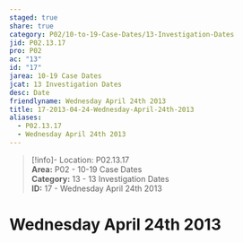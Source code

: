 ```yaml
---  
staged: true  
share: true  
category: P02/10-to-19-Case-Dates/13-Investigation-Dates  
jid: P02.13.17  
pro: P02  
ac: "13"  
id: "17"  
jarea: 10-19 Case Dates  
jcat: 13 Investigation Dates  
desc: Date  
friendlyname: Wednesday April 24th 2013  
title: 17-2013-04-24-Wednesday-April-24th-2013  
aliases:  
  - P02.13.17  
  - Wednesday April 24th 2013  
---  
```

  
>[!info]- Location: P02.13.17  
>**Area:** P02 - 10-19 Case Dates  
>**Category:** 13 - 13 Investigation Dates  
>**ID:** 17 - Wednesday April 24th 2013  
  
# Wednesday April 24th 2013  
